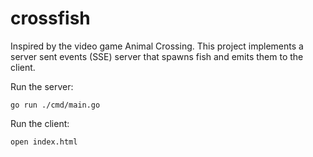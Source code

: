 # crossfish

Inspired by the video game Animal Crossing. This project implements a server sent events (SSE) server that spawns fish and emits them to the client.

Run the server:
```
go run ./cmd/main.go
```


Run the client:
```
open index.html
```

